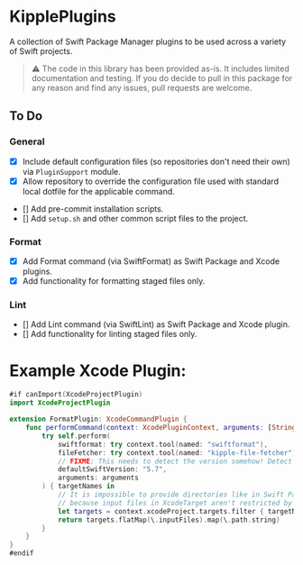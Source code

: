 # KipplePlugins

A collection of Swift Package Manager plugins to be used across a variety of Swift projects.

>:warning: The code in this library has been provided as-is. It includes limited documentation and testing. If you do decide to pull in this package for any reason and find any issues, pull requests are welcome.

## To Do

### General

- [x] Include default configuration files (so repositories don't need their own) via `PluginSupport` module.
- [x] Allow repository to override the configuration file used with standard local dotfile for the applicable command.
- [] Add pre-commit installation scripts.
- [] Add `setup.sh` and other common script files to the project.

### Format

- [x] Add Format command (via SwiftFormat) as Swift Package and Xcode plugins.
- [x] Add functionality for formatting staged files only.

### Lint

- [] Add Lint command (via SwiftLint) as Swift Package and Xcode plugin.
- [] Add functionality for linting staged files only.


# Example Xcode Plugin:

```swift
#if canImport(XcodeProjectPlugin)
import XcodeProjectPlugin

extension FormatPlugin: XcodeCommandPlugin {
    func performCommand(context: XcodePluginContext, arguments: [String]) throws {
        try self.perform(
            swiftformat: try context.tool(named: "swiftformat"),
            fileFetcher: try context.tool(named: "kipple-file-fetcher"),
            // FIXME: This needs to detect the version somehow! Detect a .swift-version file, maybe?
            defaultSwiftVersion: "5.7",
            arguments: arguments
        ) { targetNames in
            // It is impossible to provide directories like in Swift Package case
            // because input files in XcodeTarget aren't restricted by a directory.
            let targets = context.xcodeProject.targets.filter { targetNames.contains($0.displayName) }
            return targets.flatMap(\.inputFiles).map(\.path.string)
        }
    }
}
#endif
```
